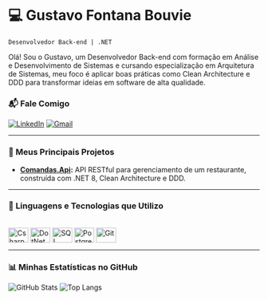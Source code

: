 # 💻 Gustavo Fontana Bouvie

`Desenvolvedor Back-end | .NET`

Olá! Sou o Gustavo, um Desenvolvedor Back-end com formação em Análise e Desenvolvimento de Sistemas e cursando especialização em Arquitetura de Sistemas, meu foco é aplicar boas práticas como Clean Architecture e DDD para transformar ideias em software de alta qualidade.

### 📬 Fale Comigo
[![LinkedIn](https://img.shields.io/badge/LinkedIn-0077B5?style=for-the-badge&logo=linkedin&logoColor=white)](https://www.linkedin.com/in/gustavofontanabouvie/)
[![Gmail](https://img.shields.io/badge/Gmail-D14836?style=for-the-badge&logo=gmail&logoColor=white)](mailto:gustavofontanabouvie@gmail.com)

---

### 🚀 Meus Principais Projetos
* **[Comandas.Api](https://github.com/gustavofontanabouvie/Comandas.Api):** API RESTful para gerenciamento de um restaurante, construída com .NET 8, Clean Architecture e DDD.

---

### 🤖 Linguagens e Tecnologias que Utilizo

<div style="display: inline_block"><br>
  <img align="center" alt="Csharp" height="30" width="40" src="https://cdn.jsdelivr.net/gh/devicons/devicon@latest/icons/csharp/csharp-original.svg">
  <img align="center" alt="DotNet" height="30" width="40" src="https://cdn.jsdelivr.net/gh/devicons/devicon@latest/icons/dotnetcore/dotnetcore-original.svg">
  <img align="center" alt="SQL Server" height="30" width="40" src="https://cdn.jsdelivr.net/gh/devicons/devicon@latest/icons/microsoftsqlserver/microsoftsqlserver-plain.svg">
  <img align="center" alt="PostgreSQL" height="30" width="40" src="https://cdn.jsdelivr.net/gh/devicons/devicon@latest/icons/postgresql/postgresql-original.svg">
  <img align="center" alt="Git" height="30" width="40" src="https://cdn.jsdelivr.net/gh/devicons/devicon@latest/icons/git/git-original.svg">
</div>

---

### 📊 Minhas Estatísticas no GitHub

![GitHub Stats](https://github-readme-stats.vercel.app/api?username=gustavofontanabouvie&show_icons=true&theme=dracula&include_all_commits=true&count_private=true)
![Top Langs](https://github-readme-stats.vercel.app/api/top-langs/?username=gustavofontanabouvie&layout=compact&theme=dracula)
